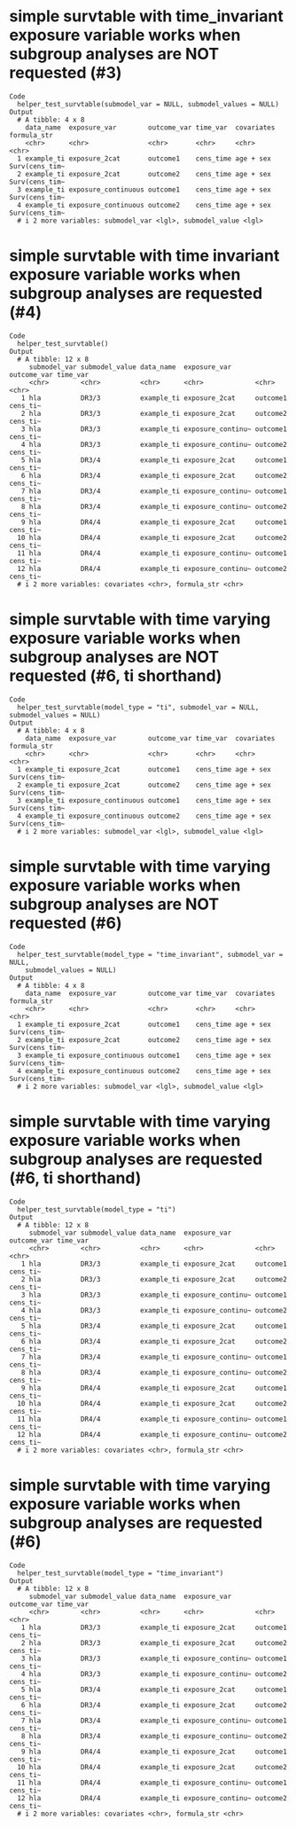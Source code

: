 # simple survtable with time_invariant exposure variable works when subgroup analyses are NOT requested (#3)

    Code
      helper_test_survtable(submodel_var = NULL, submodel_values = NULL)
    Output
      # A tibble: 4 x 8
        data_name  exposure_var        outcome_var time_var  covariates formula_str   
        <chr>      <chr>               <chr>       <chr>     <chr>      <chr>         
      1 example_ti exposure_2cat       outcome1    cens_time age + sex  Surv(cens_tim~
      2 example_ti exposure_2cat       outcome2    cens_time age + sex  Surv(cens_tim~
      3 example_ti exposure_continuous outcome1    cens_time age + sex  Surv(cens_tim~
      4 example_ti exposure_continuous outcome2    cens_time age + sex  Surv(cens_tim~
      # i 2 more variables: submodel_var <lgl>, submodel_value <lgl>

# simple survtable with time invariant exposure variable works when subgroup analyses are requested  (#4)

    Code
      helper_test_survtable()
    Output
      # A tibble: 12 x 8
         submodel_var submodel_value data_name  exposure_var      outcome_var time_var
         <chr>        <chr>          <chr>      <chr>             <chr>       <chr>   
       1 hla          DR3/3          example_ti exposure_2cat     outcome1    cens_ti~
       2 hla          DR3/3          example_ti exposure_2cat     outcome2    cens_ti~
       3 hla          DR3/3          example_ti exposure_continu~ outcome1    cens_ti~
       4 hla          DR3/3          example_ti exposure_continu~ outcome2    cens_ti~
       5 hla          DR3/4          example_ti exposure_2cat     outcome1    cens_ti~
       6 hla          DR3/4          example_ti exposure_2cat     outcome2    cens_ti~
       7 hla          DR3/4          example_ti exposure_continu~ outcome1    cens_ti~
       8 hla          DR3/4          example_ti exposure_continu~ outcome2    cens_ti~
       9 hla          DR4/4          example_ti exposure_2cat     outcome1    cens_ti~
      10 hla          DR4/4          example_ti exposure_2cat     outcome2    cens_ti~
      11 hla          DR4/4          example_ti exposure_continu~ outcome1    cens_ti~
      12 hla          DR4/4          example_ti exposure_continu~ outcome2    cens_ti~
      # i 2 more variables: covariates <chr>, formula_str <chr>

# simple survtable with time varying exposure variable works when subgroup analyses are NOT requested  (#6, ti shorthand)

    Code
      helper_test_survtable(model_type = "ti", submodel_var = NULL, submodel_values = NULL)
    Output
      # A tibble: 4 x 8
        data_name  exposure_var        outcome_var time_var  covariates formula_str   
        <chr>      <chr>               <chr>       <chr>     <chr>      <chr>         
      1 example_ti exposure_2cat       outcome1    cens_time age + sex  Surv(cens_tim~
      2 example_ti exposure_2cat       outcome2    cens_time age + sex  Surv(cens_tim~
      3 example_ti exposure_continuous outcome1    cens_time age + sex  Surv(cens_tim~
      4 example_ti exposure_continuous outcome2    cens_time age + sex  Surv(cens_tim~
      # i 2 more variables: submodel_var <lgl>, submodel_value <lgl>

# simple survtable with time varying exposure variable works when subgroup analyses are NOT requested  (#6)

    Code
      helper_test_survtable(model_type = "time_invariant", submodel_var = NULL,
        submodel_values = NULL)
    Output
      # A tibble: 4 x 8
        data_name  exposure_var        outcome_var time_var  covariates formula_str   
        <chr>      <chr>               <chr>       <chr>     <chr>      <chr>         
      1 example_ti exposure_2cat       outcome1    cens_time age + sex  Surv(cens_tim~
      2 example_ti exposure_2cat       outcome2    cens_time age + sex  Surv(cens_tim~
      3 example_ti exposure_continuous outcome1    cens_time age + sex  Surv(cens_tim~
      4 example_ti exposure_continuous outcome2    cens_time age + sex  Surv(cens_tim~
      # i 2 more variables: submodel_var <lgl>, submodel_value <lgl>

# simple survtable with time varying exposure variable works when subgroup analyses are requested  (#6, ti shorthand)

    Code
      helper_test_survtable(model_type = "ti")
    Output
      # A tibble: 12 x 8
         submodel_var submodel_value data_name  exposure_var      outcome_var time_var
         <chr>        <chr>          <chr>      <chr>             <chr>       <chr>   
       1 hla          DR3/3          example_ti exposure_2cat     outcome1    cens_ti~
       2 hla          DR3/3          example_ti exposure_2cat     outcome2    cens_ti~
       3 hla          DR3/3          example_ti exposure_continu~ outcome1    cens_ti~
       4 hla          DR3/3          example_ti exposure_continu~ outcome2    cens_ti~
       5 hla          DR3/4          example_ti exposure_2cat     outcome1    cens_ti~
       6 hla          DR3/4          example_ti exposure_2cat     outcome2    cens_ti~
       7 hla          DR3/4          example_ti exposure_continu~ outcome1    cens_ti~
       8 hla          DR3/4          example_ti exposure_continu~ outcome2    cens_ti~
       9 hla          DR4/4          example_ti exposure_2cat     outcome1    cens_ti~
      10 hla          DR4/4          example_ti exposure_2cat     outcome2    cens_ti~
      11 hla          DR4/4          example_ti exposure_continu~ outcome1    cens_ti~
      12 hla          DR4/4          example_ti exposure_continu~ outcome2    cens_ti~
      # i 2 more variables: covariates <chr>, formula_str <chr>

# simple survtable with time varying exposure variable works when subgroup analyses are requested  (#6)

    Code
      helper_test_survtable(model_type = "time_invariant")
    Output
      # A tibble: 12 x 8
         submodel_var submodel_value data_name  exposure_var      outcome_var time_var
         <chr>        <chr>          <chr>      <chr>             <chr>       <chr>   
       1 hla          DR3/3          example_ti exposure_2cat     outcome1    cens_ti~
       2 hla          DR3/3          example_ti exposure_2cat     outcome2    cens_ti~
       3 hla          DR3/3          example_ti exposure_continu~ outcome1    cens_ti~
       4 hla          DR3/3          example_ti exposure_continu~ outcome2    cens_ti~
       5 hla          DR3/4          example_ti exposure_2cat     outcome1    cens_ti~
       6 hla          DR3/4          example_ti exposure_2cat     outcome2    cens_ti~
       7 hla          DR3/4          example_ti exposure_continu~ outcome1    cens_ti~
       8 hla          DR3/4          example_ti exposure_continu~ outcome2    cens_ti~
       9 hla          DR4/4          example_ti exposure_2cat     outcome1    cens_ti~
      10 hla          DR4/4          example_ti exposure_2cat     outcome2    cens_ti~
      11 hla          DR4/4          example_ti exposure_continu~ outcome1    cens_ti~
      12 hla          DR4/4          example_ti exposure_continu~ outcome2    cens_ti~
      # i 2 more variables: covariates <chr>, formula_str <chr>

